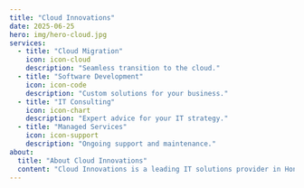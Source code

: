 ```yaml
---
title: "Cloud Innovations"
date: 2025-06-25
hero: img/hero-cloud.jpg
services:
  - title: "Cloud Migration"
    icon: icon-cloud
    description: "Seamless transition to the cloud."
  - title: "Software Development"
    icon: icon-code
    description: "Custom solutions for your business."
  - title: "IT Consulting"
    icon: icon-chart
    description: "Expert advice for your IT strategy."
  - title: "Managed Services"
    icon: icon-support
    description: "Ongoing support and maintenance."
about:
  title: "About Cloud Innovations"
  content: "Cloud Innovations is a leading IT solutions provider in Hong Kong, helping businesses leverage cloud technology for growth and efficiency."
---
```

